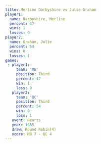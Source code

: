 ```yaml
---
title: Merline Darbyshire vs Julie Graham
player1:                   
  name: Darbyshire, Merline
  percent: 47              
  wins: 1                  
  losses: 0                
player2:                   
  name: Graham, Julie      
  percent: 54              
  wins: 0                  
  losses: 1                
games:
 - player1:         
     team: 'MB'     
     position: Third
     percent: 47    
     win: 1         
     loss: 0        
   player2:         
     team: 'QC'     
     position: Third
     percent: 54    
     win: 0         
     loss: 1        
   event: Hearts       
   year: 1985          
   draw: Round Robin(4)
   score: MB 7 - QC 4  
---
```

